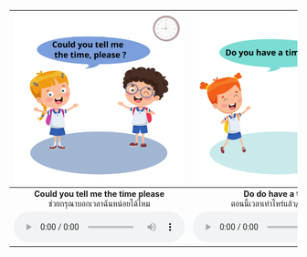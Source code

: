<div class="carrousel">


|![](/media/img/time/Could&#x20;you&#x20;tell&#x20;me&#x20;the&#x20;time&#x20;please.svg)|![](/media/img/time/Do&#x20;do&#x20;have&#x20;a&#x20;time.svg)|![](/media/img/time/Excuse&#x20;me!&#x20;What&#x20;time&#x20;is&#x20;it.svg)|
| :----: | :----: | :----: |
|**Could you tell me the time please**<br>ช่วยกรุณาบอกเวลาฉันหน่อยได้ไหม|**Do do have a time**<br>ตอนนี้เวลาเท่าไหร่แล้ว/กี่โมงแล้ว|**Excuse me! What time is it**<br>ขอโทษนะครับ/คะ ตอนนี้กี่โมงแล้ว|
|![](/media/audio/Could&#x20;you&#x20;tell&#x20;me&#x20;the&#x20;time&#x20;please.mp3)|![](/media/audio/Do&#x20;do&#x20;have&#x20;a&#x20;time.mp3)|![](/media/audio/Excuse&#x20;me!&#x20;What&#x20;time&#x20;is&#x20;it.mp3)|

</div>

